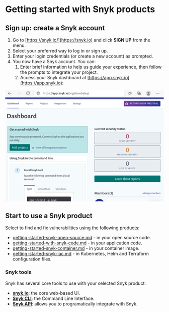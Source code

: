 # Getting started with Snyk products

## Sign up: create a Snyk account

1. Go to [https://snyk.io/](https://snyk.io) and click **SIGN UP** from the menu.
2. Select your preferred way to log in or sign up.
3. Enter your login credentials (or create a new account) as prompted.
4. You now have a Snyk account. You can:
   1. Enter brief information to help us guide your experience, then follow the prompts to integrate your project.
   2. Access your Snyk dashboard at [https://app.snyk.io](https://app.snyk.io):

![](../.gitbook/assets/login6.png)

## Start to use a Snyk product

Select to find and fix vulnerabilities using the following products:

* [getting-started-snyk-open-source.md](../products/snyk-open-source/getting-started-snyk-open-source.md "mention") - in your open source code.
* [getting-started-with-snyk-code.md](../products/snyk-code/getting-started-with-snyk-code.md "mention") - in your application code.
* [getting-started-snyk-container.md](../products/snyk-container/getting-started-snyk-container.md "mention") - in your container image.
* [getting-started-snyk-iac.md](../products/snyk-infrastructure-as-code/getting-started-snyk-iac.md "mention") - in Kubernetes, Helm and Terraform configuration files.

### Snyk tools

Snyk has several core tools to use with your selected Snyk product:

* [**snyk.io**](https://apps.snyk.io): the core web-based UI.
* [**Snyk CLI**](https://docs.snyk.io/snyk-cli): the Command Line Interface.
* [**Snyk API**](https://support.snyk.io/hc/en-us/categories/360000665657-Snyk-API): allows you to programatically integrate with Snyk.



